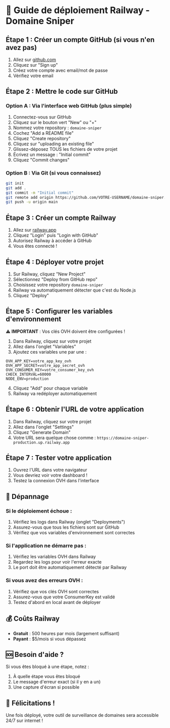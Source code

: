 # 🚀 Guide de déploiement Railway - Domaine Sniper

## Étape 1 : Créer un compte GitHub (si vous n'en avez pas)

1. Allez sur [github.com](https://github.com)
2. Cliquez sur "Sign up"
3. Créez votre compte avec email/mot de passe
4. Vérifiez votre email

## Étape 2 : Mettre le code sur GitHub

### Option A : Via l'interface web GitHub (plus simple)
1. Connectez-vous sur GitHub
2. Cliquez sur le bouton vert "New" ou "+"
3. Nommez votre repository : `domaine-sniper`
4. Cochez "Add a README file"
5. Cliquez "Create repository"
6. Cliquez sur "uploading an existing file"
7. Glissez-déposez TOUS les fichiers de votre projet
8. Écrivez un message : "Initial commit"
9. Cliquez "Commit changes"

### Option B : Via Git (si vous connaissez)
```bash
git init
git add .
git commit -m "Initial commit"
git remote add origin https://github.com/VOTRE-USERNAME/domaine-sniper.git
git push -u origin main
```

## Étape 3 : Créer un compte Railway

1. Allez sur [railway.app](https://railway.app)
2. Cliquez "Login" puis "Login with GitHub"
3. Autorisez Railway à accéder à GitHub
4. Vous êtes connecté !

## Étape 4 : Déployer votre projet

1. Sur Railway, cliquez "New Project"
2. Sélectionnez "Deploy from GitHub repo"
3. Choisissez votre repository `domaine-sniper`
4. Railway va automatiquement détecter que c'est du Node.js
5. Cliquez "Deploy"

## Étape 5 : Configurer les variables d'environnement

⚠️ **IMPORTANT** : Vos clés OVH doivent être configurées !

1. Dans Railway, cliquez sur votre projet
2. Allez dans l'onglet "Variables"
3. Ajoutez ces variables une par une :

```
OVH_APP_KEY=votre_app_key_ovh
OVH_APP_SECRET=votre_app_secret_ovh  
OVH_CONSUMER_KEY=votre_consumer_key_ovh
CHECK_INTERVAL=60000
NODE_ENV=production
```

4. Cliquez "Add" pour chaque variable
5. Railway va redéployer automatiquement

## Étape 6 : Obtenir l'URL de votre application

1. Dans Railway, cliquez sur votre projet
2. Allez dans l'onglet "Settings"
3. Cliquez "Generate Domain"
4. Votre URL sera quelque chose comme : `https://domaine-sniper-production.up.railway.app`

## Étape 7 : Tester votre application

1. Ouvrez l'URL dans votre navigateur
2. Vous devriez voir votre dashboard !
3. Testez la connexion OVH dans l'interface

## 🔧 Dépannage

### Si le déploiement échoue :
1. Vérifiez les logs dans Railway (onglet "Deployments")
2. Assurez-vous que tous les fichiers sont sur GitHub
3. Vérifiez que vos variables d'environnement sont correctes

### Si l'application ne démarre pas :
1. Vérifiez les variables OVH dans Railway
2. Regardez les logs pour voir l'erreur exacte
3. Le port doit être automatiquement détecté par Railway

### Si vous avez des erreurs OVH :
1. Vérifiez que vos clés OVH sont correctes
2. Assurez-vous que votre ConsumerKey est validé
3. Testez d'abord en local avant de déployer

## 💰 Coûts Railway

- **Gratuit** : 500 heures par mois (largement suffisant)
- **Payant** : $5/mois si vous dépassez

## 🆘 Besoin d'aide ?

Si vous êtes bloqué à une étape, notez :
1. À quelle étape vous êtes bloqué
2. Le message d'erreur exact (si il y en a un)
3. Une capture d'écran si possible

## 🎉 Félicitations !

Une fois déployé, votre outil de surveillance de domaines sera accessible 24/7 sur internet !
